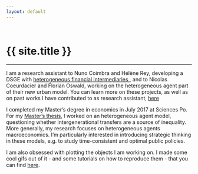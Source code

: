 ```yaml
---
layout: default
---
```


<span style="display:block; height: 1em;"></span>
<h1> {{ site.title }} </h1>
<hr>

<p> I am a research assistant to Nuno Coimbra and Hélène Rey, developing a DSGE with <a href="http://www.helenerey.eu/RP.aspx?pid=Working-Papers_en-GB&aid=194556523_67186463733" target="_blank"> heterogeneous financial intermediaries </a>, and to Nicolas Coeurdacier and Florian Oswald, working on the heterogeneous agent part of their new urban model. You can learn more on these projects, as well as on past works I have contributed to as research assistant, <a href="/research/ra">here</a> <p>

<p> I completed my Master’s degree in economics in July 2017 at Sciences Po. For my <a href="/research/ind-research.html">Master’s thesis</a>, I worked on an heterogeneous agent model, questioning whether intergenerational transfers are a source of inequality. More generally, my research focuses on heterogeneous agents macroeconomics. I’m particularly interested in introducing strategic thinking in these models, e.g. to study time-consistent and optimal public policies. </p>

<p> I am also obsessed with plotting the objects I am working on. I made some cool gifs out of it - and some tutorials on how to reproduce them - that you can find <a href="/visualization">here</a>. </p>
